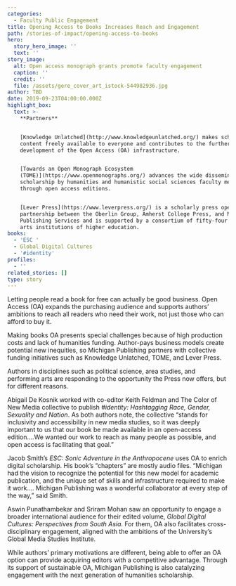 ```yaml
---
categories:
  - Faculty Public Engagement
title: Opening Access to Books Increases Reach and Engagement
path: /stories-of-impact/opening-access-to-books
hero:
  story_hero_image: ''
  text: ''
story_image:
  alt: Open access monograph grants promote faculty engagement
  caption: ''
  credit: ''
  file: /assets/gere_cover_art_istock-544982936.jpg
author: TBD
date: 2019-09-23T04:00:00.000Z
highlight_box:
  text: >-
    **Partners**


    [Knowledge Unlatched](http://www.knowledgeunlatched.org/) makes scholarly
    content freely available to everyone and contributes to the further
    development of the Open Access (OA) infrastructure.


    [Towards an Open Monograph Ecosystem
    (TOME)](https://www.openmonographs.org/) advances the wide dissemination of
    scholarship by humanities and humanistic social sciences faculty members
    through open access editions.


    [Lever Press](https://www.leverpress.org/) is a scholarly press operated in
    partnership between the Oberlin Group, Amherst College Press, and Michigan
    Publishing Services and is supported by a consortium of fifty-four liberal
    arts institutions of higher education.
books:
  - 'ESC '
  - Global Digital Cultures
  - '#identity'
profiles:
  - ''
related_stories: []
type: story
---
```

Letting people read a book for free can actually be good business. Open Access (OA) expands the purchasing audience and supports authors’ ambitions to reach all readers who need their work, not just those who can afford to buy it.

Making books OA presents special challenges because of high production costs and lack of humanities funding. Author-pays business models create potential new inequities, so Michigan Publishing partners with collective funding initiatives such as Knowledge Unlatched, TOME, and Lever Press. 

Authors in disciplines such as political science, area studies, and performing arts are responding to the opportunity the Press now offers, but for different reasons.

Abigail De Kosnik worked with co-editor Keith Feldman and The Color of New Media collective to publish _\#identity: Hashtagging Race, Gender, Sexuality and Nation_. As both authors note, the collective “stands for inclusivity and accessibility in new media studies, so it was deeply important to us that our book be made available in an open-access edition….We wanted our work to reach as many people as possible, and open access is facilitating that goal.”

Jacob Smith’s _ESC: Sonic Adventure in the Anthropocene_ uses OA to enrich digital scholarship. His book’s “chapters” are mostly audio files. “Michigan had the vision to recognize the potential for this new model for academic publication, and the unique set of skills and infrastructure required to make it work…. Michigan Publishing was a wonderful collaborator at every step of the way,” said Smith.

Aswin Punathambekar and Sriram Mohan saw an opportunity to engage a broader international audience for their edited volume, _Global Digital Cultures: Perspectives from South Asia_. For them, OA also facilitates cross-disciplinary engagement, aligned with the ambitions of the University’s Global Media Studies Institute.

While authors’ primary motivations are different, being able to offer an OA option can provide acquiring editors with a competitive advantage. Through its support of sustainable OA, Michigan Publishing is also catalyzing engagement with the next generation of humanities scholarship.
